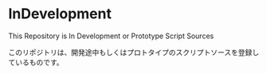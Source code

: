 # InDevelopment
This Repository is In Development or Prototype Script Sources

このリポジトリは、開発途中もしくはプロトタイプのスクリプトソースを登録しているものです。
